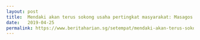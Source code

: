 ```yaml
---
layout: post
title:  Mendaki akan terus sokong usaha pertingkat masyarakat: Masagos
date:   2019-04-25
permalink: https://www.beritaharian.sg/setempat/mendaki-akan-terus-sokong-usaha-pertingkat-masyarakat-masagos
---
```

